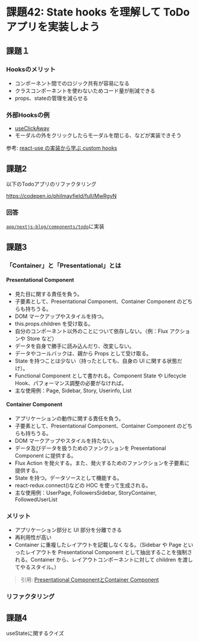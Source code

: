 # 課題42: State hooks を理解して ToDo アプリを実装しよう

## 課題１

### Hooksのメリット

- コンポーネント間でのロジック共有が容易になる
- クラスコンポーネントを使わないためコード量が削減できる
- props、stateの管理を減らせる

### 外部Hooksの例

- [useClickAway](https://github.com/streamich/react-use/blob/master/docs/useClickAway.md)
- モーダルの外をクリックしたらモーダルを閉じる、などが実装できそう

参考: [react-use の実装から学ぶ custom hooks](https://zenn.dev/kobayang/articles/9145de86b20ba6)
## 課題2

以下のTodoアプリのリファクタリング

https://codepen.io/philmayfield/full/MwRgyN

### 回答
[`app/nextjs-blog/components/todo`](https://github.com/marushosummers/PrAhaChallenge/tree/statehooks/frontend/app/nextjs-blog/components/todo)に実装

## 課題3

### 「Container」と「Presentational」とは

#### Presentational Component

- 見た目に関する責任を負う。
- 子要素として、Presentational Component、Container Component のどちらも持ちうる。
- DOM マークアップやスタイルを持つ。
- this.props.children を受け取る。
- 自分のコンポーネント以外のことについて依存しない。（例：Flux アクションや Store など）
- データを自身で勝手に読み込んだり、改変しない。
- データやコールバックは、親から Props として受け取る。
- State を持つことは少ない（持ったとしても、自身の UI に関する状態だけ）。
- Functional Component として書かれる。Component State や Lifecycle Hook、パフォーマンス調整の必要がなければ。
- 主な使用例：Page, Sidebar, Story, Userinfo, List

#### Container Component
- アプリケーションの動作に関する責任を負う。
- 子要素として、Presentational Component、Container Component のどちらも持ちうる。
- DOM マークアップやスタイルを持たない。
- データ及びデータを扱うためのファンクションを Presentational Component に提供する。
- Flux Action を発火する。また、発火するためのファンクションを子要素に提供する。
- State を持つ。データソースとして機能する。
- react-redux.connect()などの HOC を使って生成される。
- 主な使用例：UserPage, FollowersSidebar, StoryContainer, FollowedUserList

### メリット

- アプリケーション部分と UI 部分を分離できる
- 再利用性が高い
- Container に重複したレイアウトを記載しなくなる。（Sidebar や Page といったレイアウトを Presentational Component として抽出することを強制される。Container から、レイアウトコンポーネントに対して children を渡してやるスタイル。）

> 引用: [Presentational ComponentとContainer Component](https://www.yuuniworks.com/blog/2018-05-18-presentational-component%E3%81%A8container-component/) 

### リファクタリング

## 課題4

useStateに関するクイズ
